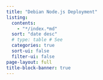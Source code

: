 ```yaml
---
title: "Debian Node.js Deployment"
listing:
  contents:
    - "*/index.*md"
  sort: "date desc"
  # type: table # See 
  categories: true
  sort-ui: false  
  filter-ui: false
page-layout: full
title-block-banner: true
---
```



